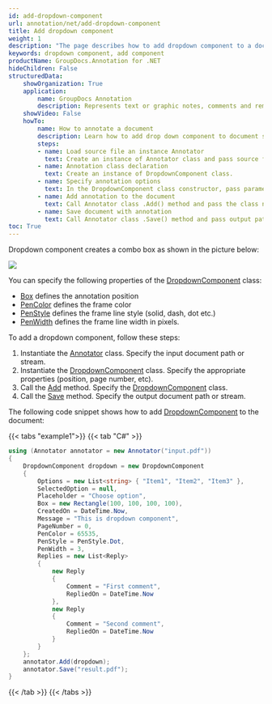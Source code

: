```yaml
---
id: add-dropdown-component
url: annotation/net/add-dropdown-component
title: Add dropdown component
weight: 1
description: "The page describes how to add dropdown component to a document using GroupDocs.Annotation for .NET."
keywords: dropdown component, add component
productName: GroupDocs.Annotation for .NET
hideChildren: False
structuredData:
    showOrganization: True
    application:    
        name: GroupDocs Annotation
        description: Represents text or graphic notes, comments and remarks attached to a specific part of the content of the document using C#
    showVideo: False
    howTo:
        name: How to annotate a document
        description: Learn how to add drop down component to document step by step
        steps:
        - name: Load source file an instance Annotator
          text: Create an instance of Annotator class and pass source file path as a constructor parameter. You may specify absolute or relative file path as per your requirements. 
        - name: Annotation class declaration
          text: Create an instance of DropdownComponent class.
        - name: Specify annotation options 
          text: In the DropdownComponent class constructor, pass parameters.
        - name: Add annotation to the document
          text: Call Annotator class .Add() method and pass the class name DropdownComponent.
        - name: Save document with annotation
          text: Call Annotator class .Save() method and pass output path file.
toc: True
---
```

Dropdown component creates a combo box as shown in the picture below: 

![](/annotation/net/images/add-dropdown-component.png)

You can specify the following properties of the [DropdownComponent](https://reference.groupdocs.com/net/annotation/groupdocs.annotation.models.formatspecificcomponents.pdf/dropdowncomponent) class:

*   [Box](https://reference.groupdocs.com/annotation/net/groupdocs.annotation.models.formatspecificcomponents.pdf/dropdowncomponent/properties/box) defines the annotation position
*   [PenColor](https://reference.groupdocs.com/annotation/net/groupdocs.annotation.models.formatspecificcomponents.pdf/dropdowncomponent/properties/pencolor) defines the frame color
*   [PenStyle](https://reference.groupdocs.com/annotation/net/groupdocs.annotation.models.formatspecificcomponents.pdf/dropdowncomponent/properties/penstyle) defines the frame line style (solid, dash, dot etc.)
*   [PenWidth](https://reference.groupdocs.com/annotation/net/groupdocs.annotation.models.formatspecificcomponents.pdf/dropdowncomponent/properties/penwidth) defines the frame line width in pixels.

To add a dropdown component, follow these steps:

1.   Instantiate the [Annotator](https://reference.groupdocs.com/net/annotation/groupdocs.annotation/annotator) class. Specify the input document path or stream.
2.   Instantiate the [DropdownComponent](https://reference.groupdocs.com/net/annotation/groupdocs.annotation.models.formatspecificcomponents.pdf/dropdowncomponent) class. Specify the appropriate properties (position, page number, etc).
3.   Call the [Add](https://reference.groupdocs.com/net/annotation/groupdocs.annotation/annotator/methods/add) method. Specify the [DropdownComponent](https://reference.groupdocs.com/net/annotation/groupdocs.annotation.models.formatspecificcomponents.pdf/dropdowncomponent) class.
4.   Call the [Save](https://reference.groupdocs.com/net/annotation/groupdocs.annotation/annotator/methods/save/index) method. Specify the output document path or stream.

The following code snippet shows how to add [DropdownComponent](https://reference.groupdocs.com/net/annotation/groupdocs.annotation.models.formatspecificcomponents.pdf/dropdowncomponent) to the document:

{{< tabs "example1">}}
{{< tab "C#" >}}
```csharp
using (Annotator annotator = new Annotator("input.pdf"))
{
	DropdownComponent dropdown = new DropdownComponent
    {
        Options = new List<string> { "Item1", "Item2", "Item3" },
        SelectedOption = null,
        Placeholder = "Choose option",
        Box = new Rectangle(100, 100, 100, 100),
        CreatedOn = DateTime.Now,
        Message = "This is dropdown component",
        PageNumber = 0,
        PenColor = 65535,
        PenStyle = PenStyle.Dot,
        PenWidth = 3,
        Replies = new List<Reply>
        {
            new Reply
            {
                Comment = "First comment",
                RepliedOn = DateTime.Now
            },
            new Reply
            {
                Comment = "Second comment",
                RepliedOn = DateTime.Now
            }
        }
    };
    annotator.Add(dropdown);
    annotator.Save("result.pdf");
}
```
{{< /tab >}}
{{< /tabs >}}